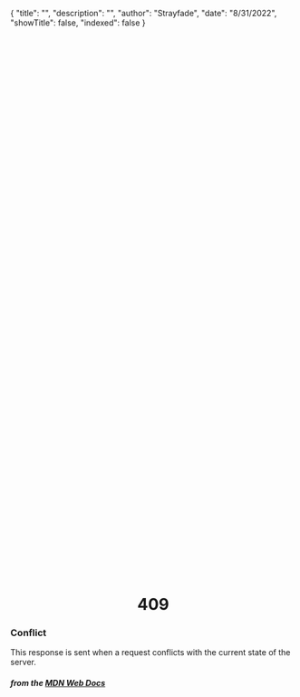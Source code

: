 {
    "title": "",
    "description": "",
    "author": "Strayfade",
    "date": "8/31/2022",
    "showTitle": false,
    "indexed": false
}

<p style="margin-right: auto; margin-left: auto; width: max-content; margin-top: 25vh; opacity: 0.5;"></p>
<h1 style="margin-right: auto; margin-left: auto; width: max-content; margin-top: 3px;">409</h1>

### Conflict

This response is sent when a request conflicts with the current state of the server.

#### *from the [MDN Web Docs](https://developer.mozilla.org/en-US/docs/Web/HTTP/Status)* 